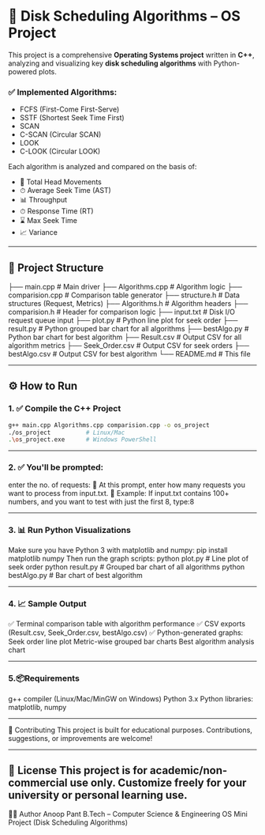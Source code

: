 # 🚀 Disk Scheduling Algorithms – OS Project

This project is a comprehensive **Operating Systems project** written in **C++**, analyzing and visualizing key **disk scheduling algorithms** with Python-powered plots.

### ✅ Implemented Algorithms:
- FCFS (First-Come First-Serve)
- SSTF (Shortest Seek Time First)
- SCAN
- C-SCAN (Circular SCAN)
- LOOK
- C-LOOK (Circular LOOK)

Each algorithm is analyzed and compared on the basis of:
- 🔁 Total Head Movements
- ⏱ Average Seek Time (AST)
- 📊 Throughput
- ⏱ Response Time (RT)
- ⌛ Max Seek Time
- 📈 Variance

---

## 📁 Project Structure
├── main.cpp # Main driver
├── Algorithms.cpp # Algorithm logic
├── comparision.cpp # Comparison table generator
├── structure.h # Data structures (Request, Metrics)
├── Algorithms.h # Algorithm headers
├── comparision.h # Header for comparison logic
├── input.txt # Disk I/O request queue input
├── plot.py # Python line plot for seek order
├── result.py # Python grouped bar chart for all algorithms
├── bestAlgo.py # Python bar chart for best algorithm
├── Result.csv # Output CSV for all algorithm metrics
├── Seek_Order.csv # Output CSV for seek orders
├── bestAlgo.csv # Output CSV for best algorithm
└── README.md # This file

---

## ⚙️ How to Run

### 1. ✅ Compile the C++ Project
```bash
g++ main.cpp Algorithms.cpp comparision.cpp -o os_project
./os_project          # Linux/Mac
.\os_project.exe      # Windows PowerShell
``` 
---

### 2. ✅ You'll be prompted:
enter the no. of requests:
📌 At this prompt, enter how many requests you want to process from input.txt.
📝 Example:
If input.txt contains 100+ numbers, and you want to test with just the first 8, type:8

---
### 3. 📊 Run Python Visualizations
Make sure you have Python 3 with matplotlib and numpy:
pip install matplotlib numpy
Then run the graph scripts:
python plot.py        # Line plot of seek order
python result.py      # Grouped bar chart of all algorithms
python bestAlgo.py    # Bar chart of best algorithm

---
### 4. 📈 Sample Output
✅ Terminal comparison table with algorithm performance
✅ CSV exports (Result.csv, Seek_Order.csv, bestAlgo.csv)
✅ Python-generated graphs:
Seek order line plot
Metric-wise grouped bar charts
Best algorithm analysis chart

---
### 5.📦Requirements
g++ compiler (Linux/Mac/MinGW on Windows)
Python 3.x
Python libraries: matplotlib, numpy

---
🤝 Contributing
This project is built for educational purposes. Contributions, suggestions, or improvements are welcome!

---
📝 License
This project is for academic/non-commercial use only. Customize freely for your university or personal learning use.
---
👨‍💻 Author
Anoop Pant
B.Tech – Computer Science & Engineering
OS Mini Project (Disk Scheduling Algorithms)
